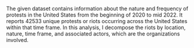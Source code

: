 The given dataset contains information about the nature and frequency of protests in the United States from the beginning of 2020 to mid 2022. It reports 42533 unique protests or riots occurring across the United States within that time frame. In this analysis, I decompose the riots by location, nature, time frame, and associated actors, which are the organizations involved. 
